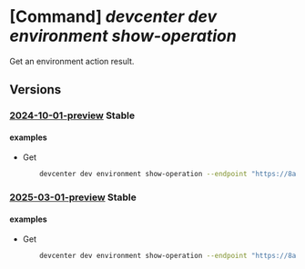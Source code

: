 # [Command] _devcenter dev environment show-operation_

Get an environment action result.

## Versions

### [2024-10-01-preview](/Resources/data-plane/microsoft.devcenter/L3Byb2plY3RzL3t9L3VzZXJzL3t9L2Vudmlyb25tZW50cy97fS9vcGVyYXRpb25zL3t9/2024-10-01-preview.xml) **Stable**

<!-- data-plane:microsoft.devcenter /projects/{}/users/{}/environments/{}/operations/{} 2024-10-01-preview -->

#### examples

- Get
    ```bash
        devcenter dev environment show-operation --endpoint "https://8a40af38-3b4c-4672-a6a4-5e964b1870ed-contosodevcenter.centralus.devcenter.azure.com/" --name "mydevenv" --project-name "DevProject" --user-id "00000000-0000-0000-0000-000000000000" --operation-id "f5dbdfab- fa0e-4831-8d13-25359aa5e680"
    ```

### [2025-03-01-preview](/Resources/data-plane/microsoft.devcenter/L3Byb2plY3RzL3t9L3VzZXJzL3t9L2Vudmlyb25tZW50cy97fS9vcGVyYXRpb25zL3t9/2025-03-01-preview.xml) **Stable**

<!-- data-plane:microsoft.devcenter /projects/{}/users/{}/environments/{}/operations/{} 2025-03-01-preview -->

#### examples

- Get
    ```bash
        devcenter dev environment show-operation --endpoint "https://8a40af38-3b4c-4672-a6a4-5e964b1870ed-contosodevcenter.centralus.devcenter.azure.com/" --name "mydevenv" --project-name "DevProject" --user-id "00000000-0000-0000-0000-000000000000" --operation-id "f5dbdfab- fa0e-4831-8d13-25359aa5e680"
    ```
